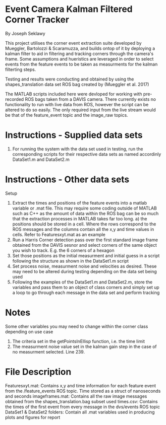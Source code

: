 # Event Camera Kalman Filtered Corner Tracker
By Joseph Seklawy

This project utilises the corner event extraction suite developed by Mueggler, Bartolozzi & Scaramuzza, and builds ontop of it by deploying a kalman filter to aid in filtering and tracking corners through the camera's frame. Some assumptions and hueristics are leveraged in order to select events from the feature events to be taken as measurments for the kalman filterting steps.

Testing and results were conducting and obtained by using the shapes_translation data set ROS bag created by (Mueggler et al. 2017)

The MATLAB scripts included here were devloped for working with pre-recorded ROS bags taken from a DAVIS camera. There currently exists no functionality to run with live data from ROS, however the script can be altered to do so easily. The only required input from the live stream would be that of the feature_event topic and the image_raw topics.




# Instructions - Supplied data sets
1. For running the system with the data set used in testing, run the corresponding scripts for their respective data sets as named accordinly DataSet1.m and            DataSet2.m


# Instructions - Other data sets
Setup
1. Extract the times and positions of the feature events into a matlab variable or .mat file. This may require some coding outside of MATLAB such as C++ as     the amount of data within the ROS bag can be so much that the extraction processes in MATLAB takes far too long.
      a) the positions should be stored in a cell. Where the rows correspond to the ROS messages and the columns contain all the x,y and time values in           cells. Refer to Featuresxyt.mat as an example
2. Run a Harris Corner detection pass over the first standard image frame obtained from the DAVIS sesnor and select corners of the same object you wish to    track. E.g. the 6 corners of a hexagon
3. Set those positions as the initial measurment and initial guess in a script following the structure as shown in the DataSet1.m script
4. Set process noise, measurment noise and velocities as desired. These may need to be altered during testing depending on the data set being used
5. Following the examples of the DataSet1.m and DataSet2.m, store the variables and pass them to an object of class corners and simply set up a loop to go    through each message in the data set and perform tracking  

# Notes
Some other variables you may need to change within the corner class depending on use case
1. The criteria set in the getPointsInEllisp function, i.e. the time limit
2. The measurment noise value set in the kalman gain step in the case of no measurment selected. Line 239.

# File Description
Featuresxyt.mat: Contains x,y and time information for each feature event from the /feature_events ROS topic. Time stored as a struct of nanoseconds and seconds
imageframes.mat: Contains all the raw image messages obtained from the shapes_translation.bag subset used
times.csv: Contains the times of the first event from every message in the dvs/events ROS topic
DataSet1 & DataSet2 folders: Contain all .mat variables used in producing plots and figures for report

